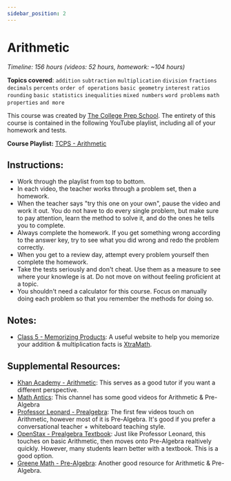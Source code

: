 ```yaml
---
sidebar_position: 2
---
```


# Arithmetic
*Timeline: 156 hours (videos: 52 hours, homework: ~104 hours)*

**Topics covered**:
`addition`
`subtraction`
`multiplication`
`division`
`fractions`
`decimals`
`percents`
`order of operations`
`basic geometry`
`interest`
`ratios`
`rounding`
`basic statistics`
`inequalities`
`mixed numbers`
`word problems`
`math properties`
`and more`

This course was created by [The College Prep School](https://www.youtube.com/@thecollegeprepschool4486). The entirety of this course is contained in the following YouTube playlist, including all of your homework and tests.

**Course Playlist:** [TCPS - Arithmetic](https://www.youtube.com/playlist?list=PLm2VEQtiYjhpTTgxTVCXVcpYWDUqiewiQ)

## Instructions:

- Work through the playlist from top to bottom.
- In each video, the teacher works through a problem set, then a homework.
- When the teacher says "try this one on your own", pause the video and work it out. You do not have to do every single problem, but make sure to pay attention, learn the method to solve it, and do the ones he tells you to complete.
- Always complete the homework. If you get something wrong according to the answer key, try to see what you did wrong and redo the problem correctly.
- When you get to a review day, attempt every problem yourself then complete the homework.
- Take the tests seriously and don't cheat. Use them as a measure to see where your knowlege is at. Do not move on without feeling proficient at a topic.
- You shouldn't need a calculator for this course. Focus on manually doing each problem so that you remember the methods for doing so.

## Notes:

- [Class 5 - Memorizing Products](https://youtu.be/i219Ow_BZTI): A useful website to help you memorize your addition & multiplication facts is [XtraMath](https://home.xtramath.org/).

## Supplemental Resources:
- [Khan Academy - Arithmetic](https://khanacademy.org/math/arithmetic): This serves as a good tutor if you want a different perspective.
- [Math Antics](https://www.youtube.com/@mathantics/playlists): This channel has some good videos for Arithmetic & Pre-Algebra
- [Professor Leonard - Prealgebra](https://www.youtube.com/playlist?list=PL4C9296DF81B9EF13): The first few videos touch on Arithmetic, however most of it is Pre-Algebra. It's good if you prefer a conversational teacher + whiteboard teaching style.
- [OpenStax - Prealgebra Textbook](https://openstax.org/details/books/prealgebra-2e): Just like Professor Leonard, this touches on basic Arithmetic, then moves onto Pre-Algebra realtively quickly. However, many students learn better with a textbook. This is a good option.
- [Greene Math - Pre-Algebra](https://www.greenemath.com/Prealgebra.html): Another good resource for Arithmetic & Pre-Algebra.